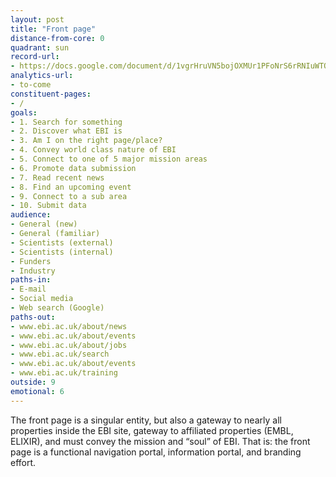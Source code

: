 ```yaml
---
layout: post
title: "Front page"
distance-from-core: 0
quadrant: sun
record-url:
- https://docs.google.com/document/d/1vgrHruVN5bojOXMUr1PFoNrS6rRNIuWTObRi3CMnLEg/
analytics-url:
- to-come
constituent-pages:
- /
goals:
- 1. Search for something
- 2. Discover what EBI is
- 3. Am I on the right page/place?
- 4. Convey world class nature of EBI
- 5. Connect to one of 5 major mission areas
- 6. Promote data submission
- 7. Read recent news
- 8. Find an upcoming event
- 9. Connect to a sub area
- 10. Submit data
audience:
- General (new)
- General (familiar)
- Scientists (external)
- Scientists (internal)
- Funders
- Industry
paths-in:
- E-mail
- Social media
- Web search (Google)
paths-out:
- www.ebi.ac.uk/about/news
- www.ebi.ac.uk/about/events
- www.ebi.ac.uk/about/jobs
- www.ebi.ac.uk/search
- www.ebi.ac.uk/about/events
- www.ebi.ac.uk/training
outside: 9
emotional: 6
---
```


The front page is a singular entity, but also a gateway to nearly all properties inside the EBI site, gateway to affiliated properties (EMBL, ELIXIR), and must convey the mission and “soul” of EBI. That is: the front page is a functional navigation portal, information portal, and branding effort.

